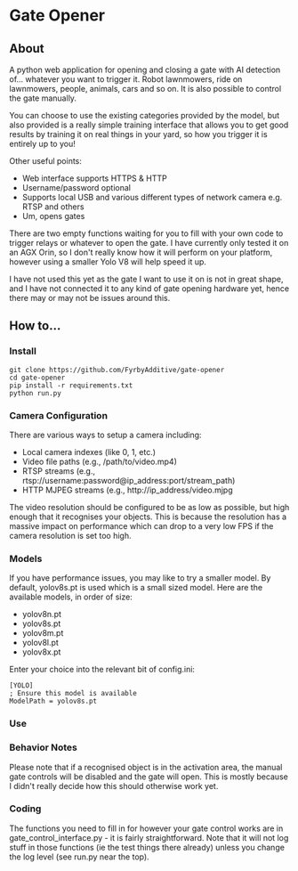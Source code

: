# Gate Opener
## About
A python web application for opening and closing a gate with AI detection of... whatever you want to trigger it. Robot lawnmowers, ride on lawnmowers, people, animals, cars and so on. It is also possible to control the gate manually.

You can choose to use the existing categories provided by the model, but also provided is a really simple training interface that allows you to get good results by training it on real things in your yard, so how you trigger it is entirely up to you!

Other useful points:
- Web interface supports HTTPS & HTTP
- Username/password optional
- Supports local USB and various different types of network camera e.g. RTSP and others
- Um, opens gates

There are two empty functions waiting for you to fill with your own code to trigger relays or whatever to open the gate. I have currently only tested it on an AGX Orin, so I don't really know how it will perform on your platform, however using a smaller Yolo V8 will help speed it up.

I have not used this yet as the gate I want to use it on is not in great shape, and I have not connected it to any kind of gate opening hardware yet, hence there may or may not be issues around this.

## How to...
### Install
```
git clone https://github.com/FyrbyAdditive/gate-opener
cd gate-opener
pip install -r requirements.txt
python run.py
```
### Camera Configuration
There are various ways to setup a camera including:
- Local camera indexes (like 0, 1, etc.)
- Video file paths (e.g., /path/to/video.mp4)
- RTSP streams (e.g., rtsp://username:password@ip_address:port/stream_path)
- HTTP MJPEG streams (e.g., http://ip_address/video.mjpg

The video resolution should be configured to be as low as possible, but high enough that it recognises your objects. This is because the resolution has a massive impact on performance which can drop to a very low FPS if the camera resolution is set too high.

### Models
If you have performance issues, you may like to try a smaller model. By default, yolov8s.pt is used which is a small sized model. Here are the available models, in order of size:
- yolov8n.pt
- yolov8s.pt
- yolov8m.pt
- yolov8l.pt
- yolov8x.pt

Enter your choice into the relevant bit of config.ini:
```
[YOLO]
; Ensure this model is available
ModelPath = yolov8s.pt
```
### Use


### Behavior Notes
Please note that if a recognised object is in the activation area, the manual gate controls will be disabled and the gate will open. This is mostly because I didn't really decide how this should otherwise work yet.

### Coding

The functions you need to fill in for however your gate control works are in gate_control_interface.py - it is fairly straightforward. Note that it will not log stuff in those functions (ie the test things there already) unless you change the log level (see run.py near the top).
